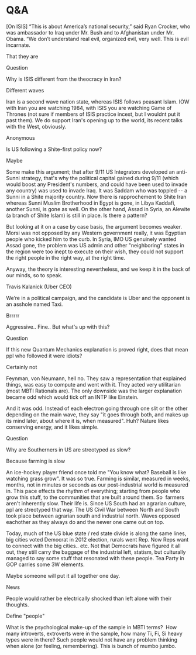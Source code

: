# Q&A

[On ISIS] “This is about America’s national security,” said Ryan
Crocker, who was ambassador to Iraq under Mr. Bush and to Afghanistan
under Mr. Obama. “We don’t understand real evil, organized evil, very
well. This is evil incarnate.

That they are

Question

Why is ISIS different from the theocracy in Iran?

Different waves

Iran is a second wave nation state, whereas ISIS follows peasant Islam. IOW with Iran you are watching 1984, with ISIS you are watching Game of Thrones (not sure  if members of ISIS practice incest, but I wouldnt put it past them). We do support Iran's opening up to the world, its recent talks with the West, obviously.  

Anonymous 

Is US following a Shite-first policy now?

Maybe

Some make this argument; that after 9/11 US Integrators developed an anti-Sunni strategy, that's why the political capital gained during 9/11 (which would boost any President's numbers, and could have been used to invade any country) was used to invade Iraq. It was Saddam who was toppled -- a Sunni in a Shite majority country. Now there is rapprochement to Shite Iran whereas Sunni Muslim Brotherhood in Egypt is gone, in Libya Kaddafi, another Sunni, is gone as well. On the other hand, Assad in Syria, an Alewite (a branch of Shite Islam) is still in place. Is there a pattern?

But looking at it on a case by case basis, the argument becomes weaker. Morsi was not opposed by any Western government really, it was Egyptian people who kicked him to the curb. In Syria, IMO US genuinely wanted Assad gone, the problem was US admin and other "neighboring" states in the region were too inept to execute on their wish, they could not support the right people in the right way, at the right time.

Anyway, the theory is interesting  nevertheless, and we keep it in the back of our minds, so to speak. 

Travis Kalanick (Uber CEO)

We’re in a political campaign, and the candidate is Uber and the opponent is an asshole named Taxi.

Brrrrr

Aggressive.. Fine.. But what's up with this? 

Question

If this new Quantum Mechanics explanation is proved right, does that mean ppl who followed it were idiots?

Certainly not

Feynman, von Neumann, hell no. They saw a representation that explained things, was easy to compute and went with it. They acted very utilitarian (most MBTI Rationals are). The only downside was the larger explanation became odd which would tick off an INTP like Einstein.

And it was  odd. Instead of each electron going through one slit or the other depending on the main wave, they say "it goes through both, and makes up its mind later, about where it is, when measured". Huh? Nature likes conserving energy, and it likes simple. 

Question 

Why are Southerners in US are streotyped as slow?

Because farming is slow

An ice-hockey player friend once told me "You know what? Baseball is like watching grass grow". It was so true. Farming is similar,  measured in weeks, months, not in minutes or seconds as our post-industrial world is measured in. This pace effects the rhythm of everything; starting from people who grow this stuff, to the communities that are built around them. So  farmers aren't inherently slow. Their life is. Since US South had an agrarian culture, ppl are streotyped that way. The US Civil War between North and South took place between agrarian south and industrial north. Waves opposed eachother as they always do and the newer one came out on top.

Today, much of the US blue state / red state divide is along the same lines, big cities voted Democrat in 2012 election, rurals went Rep. Now Reps want to connect with the big cities.. etc. Not that Democrats have figured it all out,  they still carry the baggage of the industrial left, statism, but culturally managed to say some stuff that resonated with these people. Tea Party in GOP carries some 3W elements.

Maybe someone will put it all together one day.

News 

People would rather be electrically shocked than left alone with their thoughts.

Define "people"

What is the psychological make-up of the sample in MBTI terms?  How  many introverts, extroverts were in the sample, how many Ti, Fi, Si heavy types were in there? Such people would not have any problem thinking when alone (or feeling, remembering). This is bunch of mumbo jumbo.














